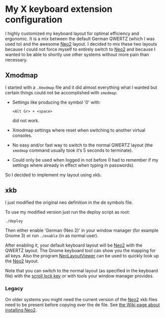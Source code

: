 # My X keyboard extension configuration

I highly customized my keyboard layout for optimal efficiency and ergonomic. It is a mix between the default German QWERTZ (which I was used to) and the awesome [Neo2] layout. I decided to mix these two layouts because I could not force myself to entirely switch to [Neo2] and because I wanted to be able to shortly use other systems without more pain than necessary.

## Xmodmap
I started with a `.Xmodmap` file and it did almost everything what I wanted but certain things could not be accomplished with `xmodmap`:

* Settings like producing the symbol '0' with:

  ```
  <Alt Gr> + <space>
  ```

  did not work.
* Xmodmap settings where reset when switching to another virtual consoles.
* No easy and/or fast way to switch to the normal QWERTZ layout (the `xmodmap` command usually took it‘s 5 seconds to terminate).
* Could only be used when logged in not before (I had to remember if my settings where already in effect when typing in passwords).

So I decided to implement my layout using xkb.

## xkb

I just modified the original neo definition in the de symbols file.

To use my modified version just run the deploy script as root:

```Shell
./deploy
```

Then either enable 'German (Neo 2)' in your window manager (for example Gnome 3) or run `./enable` (in as normal user).

After enabling it, your default keyboard layout will be [Neo2] with the QWERTZ layout. The Gnome keyboard tool can show you the mapping for all keys. Also the program [NeoLayoutViewer] can be used to quickly look up the [Neo2] layout.

Note that you can switch to the normal layout (as specified in the keyboard file) with the [scroll lock key](http://en.wikipedia.org/wiki/Scroll_lock) or with tools your window manager provides.

### Legacy

On older systems you might need the current version of the [Neo2] xkb files need to be present before copying over the de file. See [the Wiki page about installing Neo2](http://wiki.neo-layout.org/wiki/Neo%20unter%20Linux%20einrichten/xkbmap).


[NeoLayoutViewer]: https://github.com/YggdrasiI/NeoLayoutViewer
[Neo2]: http://www.neo-layout.org/
